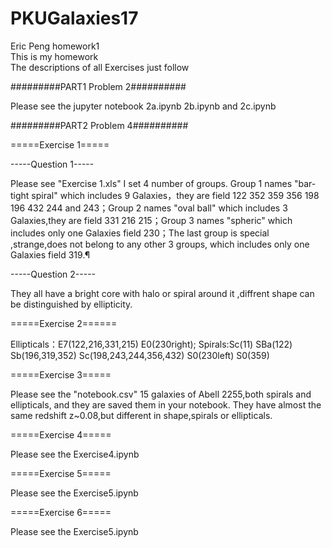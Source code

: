 # PKUGalaxies17
Eric Peng homework1  
This is my homework   
The descriptions of all Exercises just follow 

#########PART1 Problem 2##########

Please see the jupyter notebook  2a.ipynb 2b.ipynb and 2c.ipynb 

#########PART2 Problem 4##########

=====Exercise 1=====

  -----Question 1-----
  
Please see "Exercise 1.xls" 
  I set 4 number of groups. Group 1 names "bar-tight spiral" which includes 9 Galaxies，they are field 122 352 359 356 198 196 432 244 and 243；Group 2 names "oval ball" which includes 3 Galaxies,they are field 331 216 215；Group 3 names "spheric" which includes only one Galaxies field 230；The last group is special ,strange,does not belong to any other 3 groups, which includes only one Galaxies field 319.¶
  
  -----Question 2-----
  
They all have a bright core with halo or spiral around it ,diffrent shape can be distinguished by ellipticity.

=====Exercise 2======

  Ellipticals：E7(122,216,331,215) E0(230right); Spirals:Sc(11) SBa(122) Sb(196,319,352) Sc(198,243,244,356,432) S0(230left) S0(359)

=====Exercise 3=====

Please see the "notebook.csv" 
  15 galaxies of Abell 2255,both spirals and ellipticals, and they are saved them in your notebook. They have almost the same redshift z~0.08,but different in shape,spirals or ellipticals.
  
=====Exercise 4=====

Please see the Exercise4.ipynb

=====Exercise 5=====

  Please see the Exercise5.ipynb

=====Exercise 6=====

  Please see the Exercise5.ipynb
